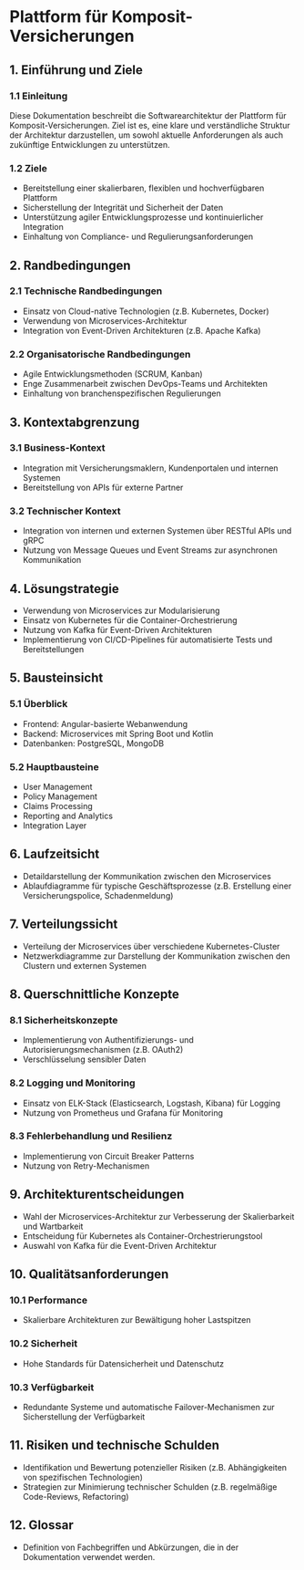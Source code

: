 # Plattform für Komposit-Versicherungen

## 1. Einführung und Ziele
### 1.1 Einleitung
Diese Dokumentation beschreibt die Softwarearchitektur der Plattform für Komposit-Versicherungen. Ziel ist es, eine klare und verständliche Struktur der Architektur darzustellen, um sowohl aktuelle Anforderungen als auch zukünftige Entwicklungen zu unterstützen.

### 1.2 Ziele
- Bereitstellung einer skalierbaren, flexiblen und hochverfügbaren Plattform
- Sicherstellung der Integrität und Sicherheit der Daten
- Unterstützung agiler Entwicklungsprozesse und kontinuierlicher Integration
- Einhaltung von Compliance- und Regulierungsanforderungen

## 2. Randbedingungen
### 2.1 Technische Randbedingungen
- Einsatz von Cloud-native Technologien (z.B. Kubernetes, Docker)
- Verwendung von Microservices-Architektur
- Integration von Event-Driven Architekturen (z.B. Apache Kafka)

### 2.2 Organisatorische Randbedingungen
- Agile Entwicklungsmethoden (SCRUM, Kanban)
- Enge Zusammenarbeit zwischen DevOps-Teams und Architekten
- Einhaltung von branchenspezifischen Regulierungen

## 3. Kontextabgrenzung
### 3.1 Business-Kontext
- Integration mit Versicherungsmaklern, Kundenportalen und internen Systemen
- Bereitstellung von APIs für externe Partner

### 3.2 Technischer Kontext
- Integration von internen und externen Systemen über RESTful APIs und gRPC
- Nutzung von Message Queues und Event Streams zur asynchronen Kommunikation

## 4. Lösungstrategie
- Verwendung von Microservices zur Modularisierung
- Einsatz von Kubernetes für die Container-Orchestrierung
- Nutzung von Kafka für Event-Driven Architekturen
- Implementierung von CI/CD-Pipelines für automatisierte Tests und Bereitstellungen

## 5. Bausteinsicht
### 5.1 Überblick
- Frontend: Angular-basierte Webanwendung
- Backend: Microservices mit Spring Boot und Kotlin
- Datenbanken: PostgreSQL, MongoDB

### 5.2 Hauptbausteine
- User Management
- Policy Management
- Claims Processing
- Reporting and Analytics
- Integration Layer

## 6. Laufzeitsicht
- Detaildarstellung der Kommunikation zwischen den Microservices
- Ablaufdiagramme für typische Geschäftsprozesse (z.B. Erstellung einer Versicherungspolice, Schadenmeldung)

## 7. Verteilungssicht
- Verteilung der Microservices über verschiedene Kubernetes-Cluster
- Netzwerkdiagramme zur Darstellung der Kommunikation zwischen den Clustern und externen Systemen

## 8. Querschnittliche Konzepte
### 8.1 Sicherheitskonzepte
- Implementierung von Authentifizierungs- und Autorisierungsmechanismen (z.B. OAuth2)
- Verschlüsselung sensibler Daten

### 8.2 Logging und Monitoring
- Einsatz von ELK-Stack (Elasticsearch, Logstash, Kibana) für Logging
- Nutzung von Prometheus und Grafana für Monitoring

### 8.3 Fehlerbehandlung und Resilienz
- Implementierung von Circuit Breaker Patterns
- Nutzung von Retry-Mechanismen

## 9. Architekturentscheidungen
- Wahl der Microservices-Architektur zur Verbesserung der Skalierbarkeit und Wartbarkeit
- Entscheidung für Kubernetes als Container-Orchestrierungstool
- Auswahl von Kafka für die Event-Driven Architektur

## 10. Qualitätsanforderungen
### 10.1 Performance
- Skalierbare Architekturen zur Bewältigung hoher Lastspitzen

### 10.2 Sicherheit
- Hohe Standards für Datensicherheit und Datenschutz

### 10.3 Verfügbarkeit
- Redundante Systeme und automatische Failover-Mechanismen zur Sicherstellung der Verfügbarkeit

## 11. Risiken und technische Schulden
- Identifikation und Bewertung potenzieller Risiken (z.B. Abhängigkeiten von spezifischen Technologien)
- Strategien zur Minimierung technischer Schulden (z.B. regelmäßige Code-Reviews, Refactoring)

## 12. Glossar
- Definition von Fachbegriffen und Abkürzungen, die in der Dokumentation verwendet werden.
